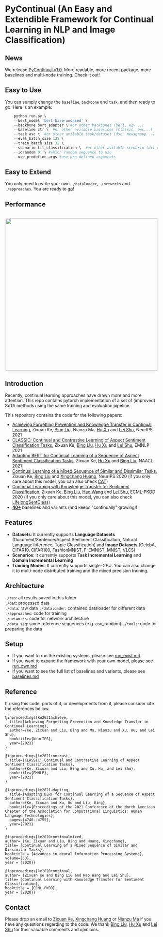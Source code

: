 















# PyContinual (An Easy and Extendible Framework for Continual Learning in NLP and Image Classification)

## News

We release [PyContinual v1.0](https://github.com/ZixuanKe/PyContinual/tree/main/v1.0). More readable, more recent package, more baselines and multi-node training. Check it out!


## Easy to Use

You can sumply change the `baseline`, `backbone` and `task`, and then ready to go.
Here is an example:
```python
	python run.py \  
	--bert_model 'bert-base-uncased' \  
	--backbone bert_adapter \ #or other backbones (bert, w2v...)  
	--baseline ctr \  #or other avilable baselines (classic, ewc...)
	--task asc \  #or other avilable task/dataset (dsc, newsgroup...)
	--eval_batch_size 128 \  
	--train_batch_size 32 \  
	--scenario til_classification \  #or other avilable scenario (dil_classification...)
	--idrandom 0  \ #which random sequence to use
	--use_predefine_args #use pre-defined arguments
```

## Easy to Extend

You only need to write  your own `./dataloader`, `./networks` and `./approaches`. You are ready to [go](https://github.com/ZixuanKe/PyContinual/blob/main/docs/run_own.md)!

## Performance

<p align="center">
    <br>
    <a href="https://github.com/ZixuanKe/PyContinual">
        <img src="https://github.com/ZixuanKe/PyContinual/blob/main/docs/benchmarks.png" width="500"/>
    </a>    
    <br>
<p>


## Introduction
Recently, continual learning approaches have drawn more and more attention. This repo contains pytorch implementation of a set of (improved) SoTA methods using the same training and evaluation pipeline.

This repository contains the code for the following papers:
*  [Achieving Forgetting Prevention and Knowledge Transfer in Continual Learning](https://proceedings.neurips.cc/paper/2021/hash/bcd0049c35799cdf57d06eaf2eb3cff6-Abstract.html), Zixuan Ke, [Bing Liu](https://www.cs.uic.edu/~liub/), Nianzu Ma, [Hu Xu](https://howardhsu.github.io/) and [Lei Shu](https://leishu02.github.io/), NeurIPS 2021
*  [CLASSIC: Continual and Contrastive Learning of Aspect Sentiment Classification Tasks](https://aclanthology.org/2021.emnlp-main.550/), Zixuan Ke, [Bing Liu](https://www.cs.uic.edu/~liub/), [Hu Xu](https://howardhsu.github.io/) and [Lei Shu](https://leishu02.github.io/), EMNLP 2021
*  [Adapting BERT for Continual Learning of a Sequence of Aspect Sentiment Classification Tasks](https://www.aclweb.org/anthology/2021.naacl-main.378.pdf), Zixuan Ke, [Hu Xu](https://howardhsu.github.io/) and [Bing Liu](https://www.cs.uic.edu/~liub/), NAACL 2021
* [Continual Learning of a Mixed Sequence of Similar and Dissimilar Tasks](https://proceedings.neurips.cc/paper/2020/file/d7488039246a405baf6a7cbc3613a56f-Paper.pdf), Zixuan Ke, [Bing Liu](https://www.cs.uic.edu/~liub/) and [Xingchang Huang](https://people.mpi-inf.mpg.de/~xhuang/), NeurIPS 2020 (if you only care about this model, you can also check [CAT](https://github.com/ZixuanKe/CAT))
* [Continual Learning with Knowledge Transfer for Sentiment Classification](https://www.cs.uic.edu/~liub/publications/ECML-PKDD-2020.pdf), Zixuan Ke, [Bing Liu](https://www.cs.uic.edu/~liub/), [Hao Wang](https://cshaowang.github.io/) and [Lei Shu](https://leishu02.github.io/), ECML-PKDD 2020 (if you only care about this model, you can also check [LifelongSentClass](https://github.com/ZixuanKe/LifelongSentClass))
* **[40+](https://github.com/ZixuanKe/PyContinual/blob/master/docs/baselines.md)** baselines and variants (and keeps "continually" growing!)


## Features
* **Datasets**: It currently supports **Language Datasets** (Document/Sentence/Aspect Sentiment Classification, Natural Language Inference, Topic Classification) and **Image Datasets** (CelebA, CIFAR10, CIFAR100, FashionMNIST, F-EMNIST, MNIST, VLCS)
* **Scenarios**: It currently supports **Task Incremental Learning** and **Domain Incremental Learning**
* **Training Modes**: It currently supports single-GPU. You can also change it to multi-node distributed training and the mixed precision training.

## Architecture
`./res`: all results saved in this folder.  
`./dat`: processed data  
`./data`: raw data
`./dataloader`: contained dataloader for different data
`./approaches`: code for training  
`./networks`: code for network architecture  
`./data_seq`:  some reference sequences (e.g. asc_random)
`./tools`: code for preparing the data

## Setup
* If you want to run the existing systems, please see [run_exist.md](https://github.com/ZixuanKe/PyContinual/blob/master/docs/run_exist.md)
* If you want to expand the framework with your own model, please see  [run_own.md](https://github.com/ZixuanKe/PyContinual/blob/master/docs/run_own.md)
* If you want to see the full list of baselines and variants, please see [baselines.md](https://github.com/ZixuanKe/PyContinual/blob/master/docs/baselines.md)


## Reference
If using this code, parts of it, or developments from it, please consider cite the references bellow.

	@inproceedings{ke2021achieve,
	  title={Achieving Forgetting Prevention and Knowledge Transfer in Continual Learning},
	  author={Ke, Zixuan and Liu, Bing and Ma, Nianzu and Xu, Hu, and Lei Shu},
	  booktitle={NeurIPS},
	  year={2021}
	}
	
	@inproceedings{ke2021contrast,
	  title={CLASSIC: Continual and Contrastive Learning of Aspect Sentiment Classification Tasks},
	  author={Ke, Zixuan and Liu, Bing and Xu, Hu, and Lei Shu},
	  booktitle={EMNLP},
	  year={2021}
	}

	@inproceedings{ke2021adapting,
	  title={Adapting BERT for Continual Learning of a Sequence of Aspect Sentiment Classification Tasks},
	  author={Ke, Zixuan and Xu, Hu and Liu, Bing},
	  booktitle={Proceedings of the 2021 Conference of the North American Chapter of the Association for Computational Linguistics: Human Language Technologies},
	  pages={4746--4755},
	  year={2021}
	}

    @inproceedings{ke2020continualmixed,
    author= {Ke, Zixuan and Liu, Bing and Huang, Xingchang},
    title= {Continual Learning of a Mixed Sequence of Similar and Dissimilar Tasks},
    booktitle = {Advances in Neural Information Processing Systems},
    volume={33},
    year = {2020}}

	@inproceedings{ke2020continual,
	author= {Zixuan Ke and Bing Liu and Hao Wang and Lei Shu},
	title= {Continual Learning with Knowledge Transfer for Sentiment Classification},
	booktitle = {ECML-PKDD},
	year = {2020}}

    
## Contact


Please drop an email to [Zixuan Ke](mailto:zke4@uic.edu), [Xingchang Huang](mailto:huangxch3@gmail.com) or [Nianzu Ma](mailto:jingyima005@gmail.com) if you have any questions regarding to the code. We thank [Bing Liu](https://www.cs.uic.edu/~liub/), [Hu Xu](https://howardhsu.github.io/) and [Lei Shu](https://leishu02.github.io/) for their valuable comments and opinioins.



